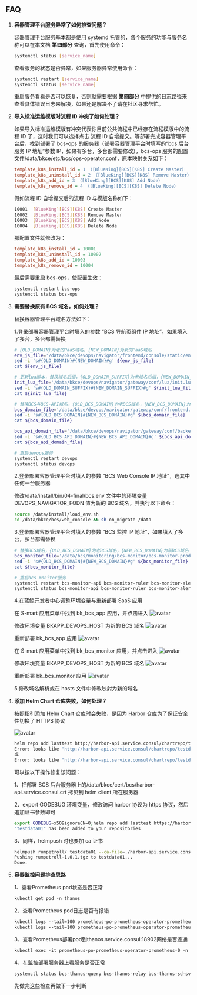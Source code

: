 ## FAQ

1. **容器管理平台服务异常了如何排查问题？**

   容器管理平台服务基本都是使用 systemd 托管的，各个服务的功能与服务名称可以在本文档 **第四部分** 查询，首先使用命令：
   ```bash
   systemctl status [service_name] 
   ```
   查看服务的状态是否异常，如果服务器异常使用命令：
   ```bash
   systemctl restart [service_name]
   systemctl status [service_name]
   ```
   重启服务看看是否可以恢复，否则就需要根据 **第四部分** 中提供的日志路径来查看具体错误日志来解决，如果还是解决不了请在社区寻求帮忙。

2. **导入标准运维模版时流程 ID 冲突了如何处理？**
   
   如果导入标准运维模版有冲突代表你目前公共流程中已经存在流程模版中的流程 ID 了，这时我们可以选择点击 流程 ID 自增提交。等部署完成容器管理平台后，找到部署了 bcs-ops 的服务器（部署容器管理平台时填写的“bcs 后台服务 IP 地址”参数 IP，如果有多台，多台都需要修改），bcs-ops 服务的配置文件/data/bkce/etc/bcs/ops-operator.conf，原本映射关系如下：
   ```ini
   template_k8s_install_id = 1 （[BlueKing][BCS][K8S] Create Master）
   template_k8s_uninstall_id = 2 （[BlueKing][BCS][K8S] Remove Master）
   template_k8s_add_id = 3 （[BlueKing][BCS][K8S] Add Node）
   template_k8s_remove_id = 4 （[BlueKing][BCS][K8S] Delete Node）
   ```
   假如流程 ID 自增提交后的流程 ID 与模版名称如下：
   ```bash
   10001  [BlueKing][BCS][K8S] Create Master
   10002  [BlueKing][BCS][K8S] Remove Master
   10003  [BlueKing][BCS][K8S] Add Node
   10004  [BlueKing][BCS][K8S] Delete Node
   ```
   那配置文件就修改为：
   ```ini
   template_k8s_install_id = 10001
   template_k8s_uninstall_id = 10002
   template_k8s_add_id = 10003
   template_k8s_remove_id = 10004
   ```
   最后需要重启 bcs-ops，使配置生效：
   ```bash
   systemctl restart bcs-ops
   systemctl status bcs-ops 
   ```

3. **需要替换原有 BCS 域名，如何处理？**
   
   替换容器管理平台域名方法如下：
   
   1.登录部署容器管理平台时填入的参数 “BCS 导航页组件 IP 地址”，如果填入了多台，多台都需替换

   ```bash
   # {OLD_DOMAIN}为老的PaaS域名，{NEW_DOMAIN}为新的PaaS域名
   env_js_file='/data/bkce/devops/navigator/frontend/console/static/env.js'
   sed -i 's#{OLD_DOMAIN}#{NEW_DOMAIN}#g' ${env_js_file}
   cat ${env_js_file}

   # 更新lua脚本，替换域名后缀，{OLD_DOMAIN_SUFFIX}为老域名后缀，{NEW_DOMAIN_SUFFIX}为新域名后缀
   init_lua_file='/data/bkce/devops/navigator/gateway/conf/lua/init.lua'
   sed -i 's#{OLD_DOMAIN_SUFFIX}#{NEW_DOMAIN_SUFFIX}#g' ${init_lua_file}
   cat ${init_lua_file}

   # 替换BCS与BCS-API域名，{OLD_BCS_DOMAIN}为老BCS域名，{NEW_BCS_DOMAIN}为新BCS域名，{OLD_BCS_API_DOMAIN}为老BCS_API域名，{NEW_BCS_API_DOMAIN}为新BCS_API域名
   bcs_domain_file='/data/bkce/devops/navigator/gateway/conf/frontend.conf'
   sed -i 's#{OLD_BCS_DOMAIN}#{NEW_BCS_DOMAIN}#g' ${bcs_domain_file}
   cat ${bcs_domain_file}
   
   bcs_api_domain_file='/data/bkce/devops/navigator/gateway/conf/backend.conf'
   sed -i 's#{OLD_BCS_API_DOMAIN}#{NEW_BCS_API_DOMAIN}#g' ${bcs_api_domain_file}
   cat ${bcs_api_domain_file}
   
   # 重启devops服务
   systemctl restart devops
   systemctl status devops
   ```
   
   2.登录部署容器管理平台时填入的参数 “BCS Web Console IP 地址”，选其中任何一台服务器

   修改/data/install/bin/04-final/bcs.env 文件中的环境变量 DEVOPS_NAVIGATOR_FQDN 值为新的 BCS 域名，并执行以下命令：
   ```bash
   source /data/install/load_env.sh
   cd /data/bkce/bcs/web_console && sh on_migrate /data
   ```

   3.登录部署容器管理平台时填入的参数 “BCS 监控 IP 地址”，如果填入了多台，多台都需替换
   ```bash
   # 替换BCS域名，{OLD_BCS_DOMAIN}为老BCS域名，{NEW_BCS_DOMAIN}为新BCS域名
   bcs_monitor_file='/data/bcs/monitoring/bcs-monitor/bcs-monitor-prod.yml'
   sed -i 's#{OLD_BCS_DOMAIN}#{NEW_BCS_DOMAIN}#g' ${bcs_monitor_file}
   cat ${bcs_monitor_file}

   # 重启bcs monitor服务
   systemctl restart bcs-monitor-api bcs-monitor-ruler bcs-monitor-alertmanager
   systemctl status bcs-monitor-api bcs-monitor-ruler bcs-monitor-alertmanager
   ```
   
   4.在蓝鲸开发者中心调整环境变量与重新部署 SaaS 应用
   
   在 S-mart 应用菜单中找到 bk_bcs_app 应用，并点击进入
   ![avatar](../../assets/bcs_smart_app.png)
   
   修改环境变量 BKAPP_DEVOPS_HOST 为新的 BCS 域名
   ![avatar](../../assets/bkapp_devops.png)
   
   重新部署 bk_bcs_app 应用
   ![avatar](../../assets/deploy_bcs_app.png)
   
   在 S-mart 应用菜单中找到 bk_bcs_monitor 应用，并点击进入
   ![avatar](../../assets/monitor_smart_app.png)
   
   修改环境变量 BKAPP_DEVOPS_HOST 为新的 BCS 域名
   ![avatar](../../assets/monitor_bkapp_devops.png)
   
   重新部署 bk_bcs_monitor 应用
   ![avatar](../../assets/deploy_bcs_monitor.png)
   
   5.修改域名解析或在 hosts 文件中修改映射为新的域名
   
4. **添加 Helm Chart 仓库失败，如何处理？**

   按照指引添加 Helm Chart 仓库时会失败，是因为 Harbor 仓库为了保证安全性切换了 HTTPS 协议

   ![avatar](../../assets/helm_add_chart.png)

   ```bash
   helm repo add lasttest http://harbor-api.service.consul/chartrepo/testdata01/ --username=xxxxxxx --password=xxxxxxx
   Error: looks like "http://harbor-api.service.consul/chartrepo/testdata01/" is not a valid chart repository or cannot be reached: Get "https://harbor-api.service.consul/chartrepo/testdata01/index.yaml": x509: certificate relies on legacy Common Name field, use SANs or temporarily enable Common Name matching with GODEBUG=x509ignoreCN=0
   或
   Error: looks like "http://harbor-api.service.consul/chartrepo/testdata01/" is not a valid chart repository or cannot be reached: Get "https://harbor-api.service.consul/chartrepo/testdata01/index.yaml": x509: certificate signed by unknown authority
   ```
   可以按以下操作修复该问题：
   
   1、把部署 BCS 后台服务器上的/data/bkce/cert/bcs/harbor-api.service.consul.crt 拷贝到 helm client 所在服务器

   2、export GODEBUG 环境变量，修改访问 harbor 协议为 https 协议，然后追加证书参数即可

   ```bash
   export GODEBUG=x509ignoreCN=0;helm repo add lasttest https://harbor-api.service.consul/chartrepo/testdata01/ --username=xxxx --password=xxx --ca-file=./harbor-api.service.consul.crt
   "testdata01" has been added to your repositories
   ```
   
   3、同样，helmpush 时也要加 ca 证书

   ```bash
   helmpush rumpetroll/ testdata01 --ca-file=./harbor-api.service.consul.crt
   Pushing rumpetroll-1.0.1.tgz to testdata01...
   Done.
   ```
 5. **容器监控问题排查思路**
 
     1、查看Prometheus pod状态是否正常
   
     ```bash
     kubectl get pod -n thanos
     ```
     2、查看Prometheus pod日志是否有报错
   
     ```bash
     kubectl logs --tail=100 prometheus-po-prometheus-operator-prometheus-0 -n thanos -c prometheus
     kubectl logs --tail=100 prometheus-po-prometheus-operator-prometheus-0 -n thanos -c thanos-sidecar
     ```
     3、查看Prometheus部署pod到thanos.service.consul:18902网络是否连通
   
     ```bash
     kubectl exec -it prometheus-po-prometheus-operator-prometheus-0 -n thanos -c thanos-sidecar -- telnet thanos.service.consul 18902
     ```
     4、在监控部署服务器上看服务是否正常
   
     ```bash
     systemctl status bcs-thanos-query bcs-thanos-relay bcs-thanos-sd-svc bcs-thanos-sd-target bcs-monitor-ruler bcs-grafana.service bcs-monitor-alertmanager bcs-monitor-api
     ```
   
     先做完这些检查再做下一步判断
